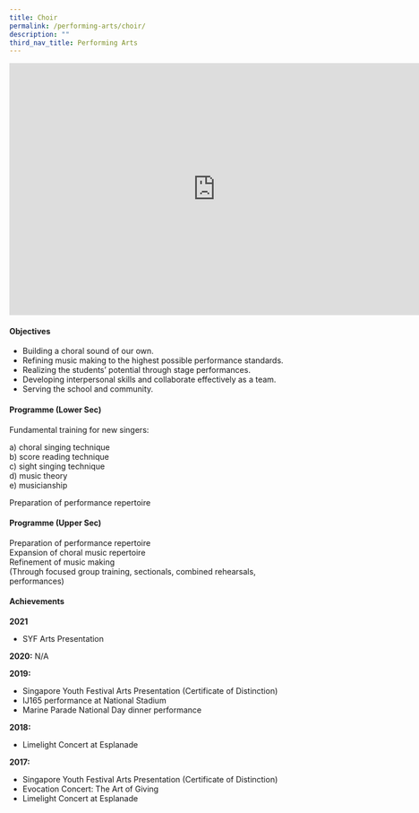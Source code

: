 ```yaml
---
title: Choir
permalink: /performing-arts/choir/
description: ""
third_nav_title: Performing Arts
---
```

<iframe allowfullscreen="true" height="450" width="735" frameborder="0" src="https://docs.google.com/presentation/d/e/2PACX-1vSDLK664e9GnH5vac_xt1v1wn3ELsjXV50g_gqVfHfFb14CTyUdzBcXuk6GJd6DDSD_kn95aQf0P_mM/embed?start=false&amp;loop=false&amp;delayms=3000"></iframe>

#### Objectives

* Building a choral sound of our own.
* Refining music making to the highest possible performance standards.
* Realizing the students’ potential through stage performances.
* Developing interpersonal skills and collaborate effectively as a team.
* Serving the school and community.

#### Programme (Lower Sec)

Fundamental training for new singers:

a) choral singing technique<br>
b) score reading technique<br>
c) sight singing technique<br>
d) music theory<br>
e) musicianship

Preparation of performance repertoire

#### Programme (Upper Sec)

Preparation of performance repertoire<br>
Expansion of choral music repertoire<br>
Refinement of music making<br>
(Through focused group training, sectionals, combined rehearsals, performances)

#### Achievements

**2021**  <br>
*   SYF Arts Presentation

**2020:**&nbsp;N/A

**2019:**<br>
*   Singapore Youth Festival Arts Presentation (Certificate of Distinction)
*   IJ165 performance at National Stadium
*   Marine Parade National Day dinner performance

**2018:**<br>
*   Limelight Concert at Esplanade

**2017:**<br>
*   Singapore Youth Festival Arts Presentation (Certificate of Distinction)
*   Evocation Concert: The Art of Giving
*   Limelight Concert at Esplanade